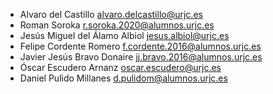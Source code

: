 * Alvaro del Castillo <alvaro.delcastillo@urjc.es>
* Roman Soroka r.soroka.2020@alumnos.urjc.es
* Jesús Miguel del Álamo Albiol <jesus.albiol@urjc.es>
* Felipe Cordente Romero <f.cordente.2016@alumnos.urjc.es>
* Javier Jesús Bravo Donaire <jj.bravo.2016@alumnos.urjc.es>
* Óscar Escudero Arnanz <oscar.escudero@urjc.es>
* Daniel Pulido Millanes <d.pulidom@alumnos.urjc.es>
